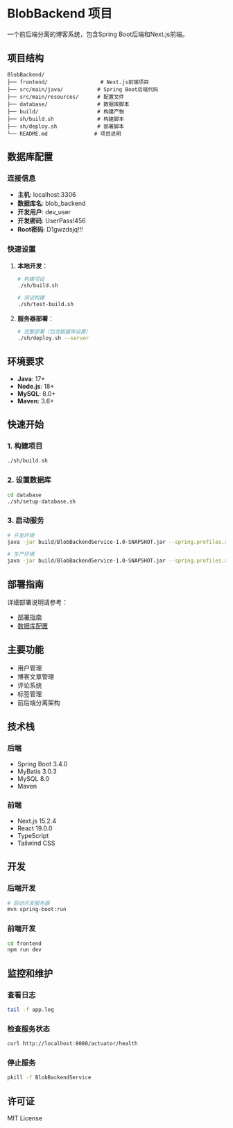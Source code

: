 # BlobBackend 项目

一个前后端分离的博客系统，包含Spring Boot后端和Next.js前端。

## 项目结构

```
BlobBackend/
├── frontend/                 # Next.js前端项目
├── src/main/java/           # Spring Boot后端代码
├── src/main/resources/      # 配置文件
├── database/                # 数据库脚本
├── build/                   # 构建产物
├── sh/build.sh              # 构建脚本
├── sh/deploy.sh             # 部署脚本
└── README.md               # 项目说明
```

## 数据库配置

### 连接信息
- **主机**: localhost:3306
- **数据库名**: blob_backend
- **开发用户**: dev_user
- **开发密码**: UserPass!456
- **Root密码**: D1gwzdsjq!!!

### 快速设置

1. **本地开发**：
   ```bash
   # 构建项目
   ./sh/build.sh
   
   # 测试构建
   ./sh/test-build.sh
   ```

2. **服务器部署**：
   ```bash
   # 完整部署（包含数据库设置）
   ./sh/deploy.sh --server
   ```

## 环境要求

- **Java**: 17+
- **Node.js**: 18+
- **MySQL**: 8.0+
- **Maven**: 3.6+

## 快速开始

### 1. 构建项目
```bash
./sh/build.sh
```

### 2. 设置数据库
```bash
cd database
./sh/setup-database.sh
```

### 3. 启动服务
```bash
# 开发环境
java -jar build/BlobBackendService-1.0-SNAPSHOT.jar --spring.profiles.active=dev

# 生产环境
java -jar build/BlobBackendService-1.0-SNAPSHOT.jar --spring.profiles.active=prod
```

## 部署指南

详细部署说明请参考：
- [部署指南](DEPLOYMENT.md)
- [数据库配置](DATABASE_SETUP.md)

## 主要功能

- 用户管理
- 博客文章管理
- 评论系统
- 标签管理
- 前后端分离架构

## 技术栈

### 后端
- Spring Boot 3.4.0
- MyBatis 3.0.3
- MySQL 8.0
- Maven

### 前端
- Next.js 15.2.4
- React 19.0.0
- TypeScript
- Tailwind CSS

## 开发

### 后端开发
```bash
# 启动开发服务器
mvn spring-boot:run
```

### 前端开发
```bash
cd frontend
npm run dev
```

## 监控和维护

### 查看日志
```bash
tail -f app.log
```

### 检查服务状态
```bash
curl http://localhost:8080/actuator/health
```

### 停止服务
```bash
pkill -f BlobBackendService
```

## 许可证

MIT License
